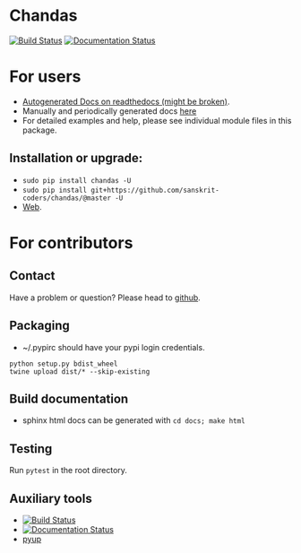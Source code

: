 # Chandas

[![Build Status](https://travis-ci.org/sanskrit-coders/chandas.svg?branch=master)](https://travis-ci.org/sanskrit-coders/chandas)
[![Documentation Status](https://readthedocs.org/projects/chandas/badge/?version=latest)](http://chandas.readthedocs.io/en/latest/?badge=latest)


# For users
* [Autogenerated Docs on readthedocs (might be broken)](http://chandas.readthedocs.io/en/latest/).
* Manually and periodically generated docs [here](https://sanskrit-coders.github.io/chandas/build/html/)
* For detailed examples and help, please see individual module files in this package.

## Installation or upgrade:
* `sudo pip install chandas -U`
* `sudo pip install git+https://github.com/sanskrit-coders/chandas/@master -U`
* [Web](https://pypi.python.org/pypi/chandas).


# For contributors

## Contact

Have a problem or question? Please head to [github](https://github.com/sanskrit-coders/chandas).

## Packaging

* ~/.pypirc should have your pypi login credentials.
```
python setup.py bdist_wheel
twine upload dist/* --skip-existing
```

## Build documentation
- sphinx html docs can be generated with `cd docs; make html`

## Testing
Run `pytest` in the root directory.

## Auxiliary tools
- [![Build Status](https://travis-ci.org/sanskrit-coders/chandas.svg?branch=master)](https://travis-ci.org/sanskrit-coders/chandas)
- [![Documentation Status](https://readthedocs.org/projects/indic-transliteration/badge/?version=latest)](http://indic-transliteration.readthedocs.io/en/latest/?badge=latest)
- [pyup](https://pyup.io/account/repos/github/sanskrit-coders/chandas/)

